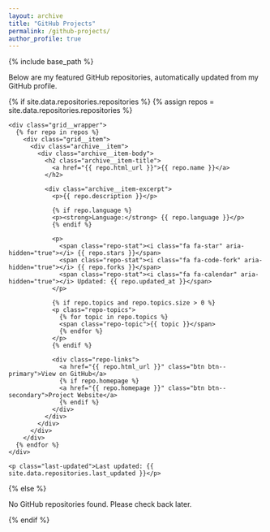 ```yaml
---
layout: archive
title: "GitHub Projects"
permalink: /github-projects/
author_profile: true
---
```


{% include base_path %}

<div class="github-projects">
  <p>Below are my featured GitHub repositories, automatically updated from my GitHub profile.</p>
  
  {% if site.data.repositories.repositories %}
    {% assign repos = site.data.repositories.repositories %}
    
    <div class="grid__wrapper">
      {% for repo in repos %}
        <div class="grid__item">
          <div class="archive__item">
            <div class="archive__item-body">
              <h2 class="archive__item-title">
                <a href="{{ repo.html_url }}">{{ repo.name }}</a>
              </h2>
              
              <div class="archive__item-excerpt">
                <p>{{ repo.description }}</p>
                
                {% if repo.language %}
                <p><strong>Language:</strong> {{ repo.language }}</p>
                {% endif %}
                
                <p>
                  <span class="repo-stat"><i class="fa fa-star" aria-hidden="true"></i> {{ repo.stars }}</span>
                  <span class="repo-stat"><i class="fa fa-code-fork" aria-hidden="true"></i> {{ repo.forks }}</span>
                  <span class="repo-stat"><i class="fa fa-calendar" aria-hidden="true"></i> Updated: {{ repo.updated_at }}</span>
                </p>
                
                {% if repo.topics and repo.topics.size > 0 %}
                <p class="repo-topics">
                  {% for topic in repo.topics %}
                  <span class="repo-topic">{{ topic }}</span>
                  {% endfor %}
                </p>
                {% endif %}
                
                <div class="repo-links">
                  <a href="{{ repo.html_url }}" class="btn btn--primary">View on GitHub</a>
                  {% if repo.homepage %}
                  <a href="{{ repo.homepage }}" class="btn btn--secondary">Project Website</a>
                  {% endif %}
                </div>
              </div>
            </div>
          </div>
        </div>
      {% endfor %}
    </div>
    
    <p class="last-updated">Last updated: {{ site.data.repositories.last_updated }}</p>
  {% else %}
    <p>No GitHub repositories found. Please check back later.</p>
  {% endif %}
</div>

<style>
  .repo-stat {
    margin-right: 15px;
    color: #666;
  }
  .repo-topics {
    margin: 10px 0;
  }
  .repo-topic {
    display: inline-block;
    background: #f1f8ff;
    border: 1px solid #c8e1ff;
    border-radius: 3px;
    padding: 2px 8px;
    margin-right: 5px;
    margin-bottom: 5px;
    font-size: 0.8em;
  }
  .repo-links {
    margin-top: 15px;
  }
  .last-updated {
    font-style: italic;
    color: #666;
    font-size: 0.8em;
    margin-top: 30px;
  }
</style>